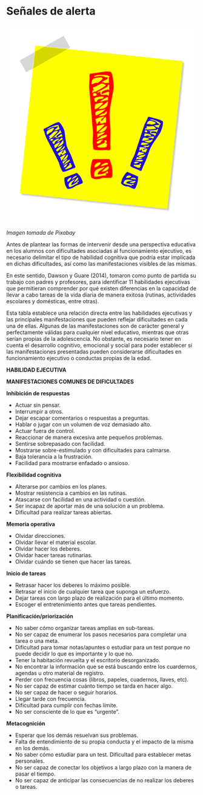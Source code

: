 # Señales de alerta


![exclamaciones](img/exclamation-point-1421014_640.png)


_Imagen tomada de Pixabay_

Antes de plantear las formas de intervenir desde una perspectiva educativa en los alumnos con dificultades asociadas al funcionamiento ejecutivo, es necesario delimitar el tipo de habilidad cognitiva que podría estar implicada en dichas dificultades, así como las manifestaciones visibles de las mismas.

En este sentido, Dawson y Guare (2014), tomaron como punto de partida su trabajo con padres y profesores, para identificar 11 habilidades ejecutivas que permitieran comprender por qué existen diferencias en la capacidad de llevar a cabo tareas de la vida diaria de manera exitosa (rutinas, actividades escolares y domésticas, entre otras).

Esta tabla establece una relación directa entre las habilidades ejecutivas y las principales manifestaciones que pueden reflejar dificultades en cada una de ellas. Algunas de las manifestaciones son de carácter general y perfectamente válidas para cualquier nivel educativo, mientras que otras serían propias de la adolescencia. No obstante, es necesario tener en cuenta el desarrollo cognitivo, emocional y social para poder establecer si las manifestaciones presentadas pueden considerarse dificultades en funcionamiento ejecutivo o conductas propias de la edad.  
  

**HABILIDAD EJECUTIVA**

**MANIFESTACIONES COMUNES DE DIFICULTADES**[](file:///C:/Users/citheirs/Desktop/Documentos/Proyecto%20INTEF%20-%20Dificultades%20de%20Aprendizaje/M%C3%B3dulo%201%20-%2016.docx#_msocom_1)

**Inhibición de respuestas**

*   Actuar sin pensar.
*   Interrumpir a otros.
*   Dejar escapar comentarios o respuestas a preguntas.
*   Hablar o jugar con un volumen de voz demasiado alto.
*   Actuar fuera de control.
*   Reaccionar de manera excesiva ante pequeños problemas.
*   Sentirse sobrepasado con facilidad.
*   Mostrarse sobre-estimulado y con dificultades para calmarse.
*   Baja tolerancia a la frustración.
*   Facilidad para mostrarse enfadado o ansioso.

**Flexibilidad cognitiva**

*   Alterarse por cambios en los planes.
*   Mostrar resistencia a cambios en las rutinas.
*   Atascarse con facilidad en una actividad o cuestión.
*   Ser incapaz de aportar más de una solución a un problema.
*   Dificultad para realizar tareas abiertas.

**Memoria operativa**

*   Olvidar direcciones.
*   Olvidar llevar el material escolar.
*   Olvidar hacer los deberes.
*   Olvidar hacer tareas rutinarias.
*   Olvidar cuándo se tienen que hacer las tareas.

**Inicio de tareas**

*   Retrasar hacer los deberes lo máximo posible.
*   Retrasar el inicio de cualquier tarea que suponga un esfuerzo.
*   Dejar tareas con largo plazo de realización para el último momento.
*   Escoger el entretenimiento antes que tareas pendientes.

**Planificación/priorización**

*   No saber cómo organizar tareas amplias en sub-tareas.
*   No ser capaz de enumerar los pasos necesarios para completar una tarea o una meta.
*   Dificultad para tomar notas/apuntes o estudiar para un test porque no puede decidir lo que es importante y lo que no.
*   Tener la habitación revuelta y el escritorio desorganizado.
*   No encontrar la información que se está buscando entre los cuardernos, agendas u otro material de registro.
*   Perder con frecuencia cosas (libros, papeles, cuadernos, llaves, etc).
*   No ser capaz de estimar cuánto tiempo se tarda en hacer algo.
*   No ser capaz de hacer o seguir horarios.
*   Llegar tarde con frecuencia.
*   Dificultad para cumplir con fechas límite.
*   No ser consciente de lo que es “urgente”.

**Metacognición**

*   Esperar que los demás resuelvan sus problemas.
*   Falta de entendimiento de su propia conducta y el impacto de la misma en los demás.
*   No saber cómo estudiar para un test. Dificultad para establecer metas personales.
*   No ser capaz de conectar los objetivos a largo plazo con la manera de pasar el tiempo.
*   No ser capaz de anticipar las consecuencias de no realizar los deberes o tareas.